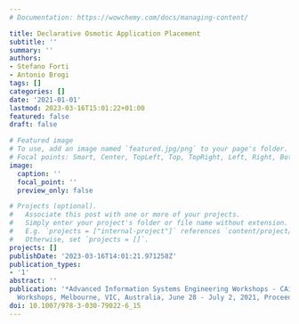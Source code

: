 ```yaml
---
# Documentation: https://wowchemy.com/docs/managing-content/

title: Declarative Osmotic Application Placement
subtitle: ''
summary: ''
authors:
- Stefano Forti
- Antonio Brogi
tags: []
categories: []
date: '2021-01-01'
lastmod: 2023-03-16T15:01:22+01:00
featured: false
draft: false

# Featured image
# To use, add an image named `featured.jpg/png` to your page's folder.
# Focal points: Smart, Center, TopLeft, Top, TopRight, Left, Right, BottomLeft, Bottom, BottomRight.
image:
  caption: ''
  focal_point: ''
  preview_only: false

# Projects (optional).
#   Associate this post with one or more of your projects.
#   Simply enter your project's folder or file name without extension.
#   E.g. `projects = ["internal-project"]` references `content/project/deep-learning/index.md`.
#   Otherwise, set `projects = []`.
projects: []
publishDate: '2023-03-16T14:01:21.971258Z'
publication_types:
- '1'
abstract: ''
publication: '*Advanced Information Systems Engineering Workshops - CAiSE 2021 International
  Workshops, Melbourne, VIC, Australia, June 28 - July 2, 2021, Proceedings*'
doi: 10.1007/978-3-030-79022-6_15
---
```


